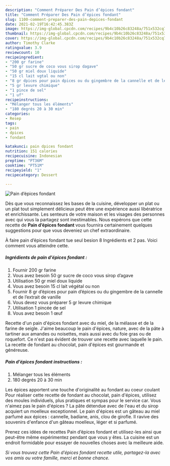 ```yaml
---
description: "Comment Préparer Des Pain d’épices fondant"
title: "Comment Préparer Des Pain d’épices fondant"
slug: 1100-comment-preparer-des-pain-depices-fondant
date: 2021-02-19T16:42:45.383Z
image: https://img-global.cpcdn.com/recipes/9b4c10b26c83248a/751x532cq70/pain-depices-fondant-photo-principale-de-la-recette.jpg
thumbnail: https://img-global.cpcdn.com/recipes/9b4c10b26c83248a/751x532cq70/pain-depices-fondant-photo-principale-de-la-recette.jpg
cover: https://img-global.cpcdn.com/recipes/9b4c10b26c83248a/751x532cq70/pain-depices-fondant-photo-principale-de-la-recette.jpg
author: Timothy Clarke
ratingvalue: 3.9
reviewcount: 10
recipeingredient:
- "200 gr farine"
- "50 gr sucre de coco vous sirop dagave"
- "50 gr miel doux liquide"
- "15 cl lait vgtal ou non"
- "8 gr dpices pour pain dpices ou du gingembre de la cannelle et de lextrait de vanille"
- "5 gr levure chimique"
- "1 pince de sel"
- "1 uf"
recipeinstructions:
- "Mélanger tous les éléments"
- "180 degrés 20 à 30 min"
categories:
- Resep
tags:
- pain
- dpices
- fondant

katakunci: pain dpices fondant 
nutrition: 151 calories
recipecuisine: Indonesian
preptime: "PT36M"
cooktime: "PT51M"
recipeyield: "1"
recipecategory: Dessert

---
```



![Pain d’épices fondant](https://img-global.cpcdn.com/recipes/9b4c10b26c83248a/751x532cq70/pain-depices-fondant-photo-principale-de-la-recette.jpg)

Dès que vous reconnaissez les bases de la cuisine, développer un plat ou un plat tout simplement délicieux peut être une expérience aussi libératrice et enrichissante. Les senteurs de votre maison et les visages des personnes avec qui vous la partagez sont inestimables. Nous espérons que cette recette de <strong> Pain d’épices fondant </strong> vous fournira certainement quelques suggestions pour que vous deveniez un chef extraordinaire.

<!--inarticleads1-->

À faire pain d’épices fondant tue seul besion 8 Ingrédients et 2 pas. Voici comment vous atteindre cette.

##### Ingrédients de pain d’épices fondant :

1. Fournir 200 gr farine
1. Vous avez besoin 50 gr sucre de coco vous sirop d’agave
1. Utilisation 50 gr miel doux liquide
1. Vous avez besoin 15 cl lait végétal ou non
1. Fournir 8 gr d’épices pour pain d’épices ou du gingembre de la cannelle et de l’extrait de vanille
1. Vous devez vous préparer 5 gr levure chimique
1. Utilisation 1 pincée de sel
1. Vous avez besoin 1 œuf


Recette d&#39;un pain d&#39;épices fondant avec du miel, de la mélasse et de la farine de seigle. J&#39;aime beaucoup le pain d&#39;épices, nature, avec de la pâte à tartiner aux amandes ou noisettes, mais aussi avec du foie gras ou de roquefort. Ce n&#39;est pas évident de trouver une recette avec laquelle le pain. La recette de fondant au chocolat, pain d&#39;épices est gourmande et généreuse. 

<!--inarticleads2-->

##### Pain d’épices fondant instructions :

1. Mélanger tous les éléments
1. 180 degrés 20 à 30 min


Les épices apportent une touche d&#39;originalité au fondant au coeur coulant Pour réaliser cette recette de fondant au chocolat, pain d&#39;épices, utilisez des moules individuels, plus pratiques et sympas pour le service car. Vous n&#39;aimez pas le pain d&#39;épices ? La pâte détendue avec de l&#39;eau et du sirop acquiert un moelleux exceptionnel. Le pain d&#39;épices est un gâteau au miel parfumé aux épices : cannelle, badiane, anis, clou de girofle. Il ravive des souvenirs d&#39;enfance d&#39;un gâteau moelleux, léger et si parfumé. 

<!--inarticleads1-->

<p>
Prenez ces idées de recettes Pain d’épices fondant et utilisez-les ainsi que peut-être même expérimentez pendant que vous y êtes. La cuisine est un endroit formidable pour essayer de nouvelles choses avec la meilleure aide.
</p>

<p>
<i>Si vous trouvez cette Pain d’épices fondant recette utile, partagez-la avec vos amis ou votre famille, merci et bonne chance.</i>
</p>
